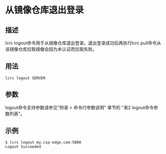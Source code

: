 # 从镜像仓库退出登录<a name="ZH-CN_TOPIC_0184808124"></a>

## 描述<a name="zh-cn_topic_0183111388_section103427106563"></a>

lcrc logout命令用于从镜像仓库退出登录。退出登录成功后再执行lcrc pull命令从该镜像仓库拉取镜像会因为未认证而拉取失败。

## 用法<a name="zh-cn_topic_0183111388_section749452010564"></a>

```
lcrc logout SERVER
```

## 参数<a name="zh-cn_topic_0183111388_section12531230175614"></a>

logout命令支持参数请参见"附录 > 命令行参数说明" 章节的 "表2 logout命令参数列表"。

## 示例<a name="zh-cn_topic_0183111388_section18981040155617"></a>

```
$ lcrc logout my.csp-edge.com:5000
Logout Succeeded
```

